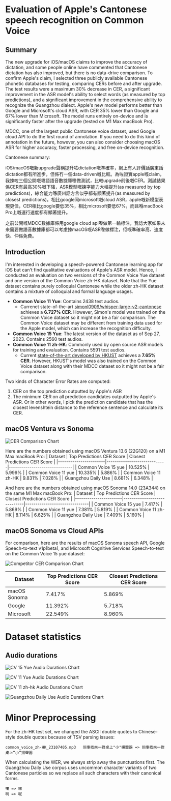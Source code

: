 # Evaluation of Apple's Cantonese speech recognition on Common Voice

## Summary

The new upgrade for iOS/macOS claims to improve the accuracy of dictation, and some people online have commented that Cantonese dictation has also improved, but there is no data-drive comparison. To confirm Apple's claim, I selected three publicly available Cantonese phonetic databases for testing, comparing CERs before and after upgrade. The test results were a maximum 30% decrease in CER, a significant improvement in the ASR model's ability to select words (as measured by top predictions), and a significant improvement in the comprehensive ability to recognize the Guangzhou dialect. Apple's new model performs better than Google and Microsoft's cloud ASR, with CER 35% lower than Google and 67% lower than Microsoft. The model runs entirely on-device and is significantly faster after the upgrade (tested on M1 Max macBook Pro).

MDCC, one of the largest public Cantonese voice dataset, used Google cloud API to do the first round of annotation. If you need to do this kind of annotation in the future, however, you can also consider choosing macOS ASR for higher accuracy, faster processing, and free on-device recognition. 

Cantonese summary:

iOS/macOS嘅新upgrade聲稱提升咗dictation嘅準確率，網上有人評價話廣東話dictation都有所進步，但係冇一個data-driven嘅比較。為咗證實apple嘅claim，我揀咗三個公開嘅粵語語音數據庫嚟做測試，比較upgrade前後嘅CER。測試結果係CER有最高30%嘅下降，ASR模型嘅揀字能力大幅提升(as measured by top predictions)，綜合能力喺廣州話方言似乎都有顯著提升(as measured by closest predictions)。相比google同microsoft嘅cloud ASR，apple嘅新模型表現更佳，CER相比google要低35%，相比microsoft要低67%，而且喺macBook Pro上嘅運行速度都有顯著提升。

之前公開嘅MDCC數據庫係用google cloud api嚟做第一輪標注，我諗大家如果未來需要做語音數據庫都可以考慮揀macOS嘅ASR嚟做標注，佢嘅準確率高、速度快、仲係免費。 

## Introduction

I'm interested in developing a speech-powered Cantonese learning app for iOS but can't find qualitative evaluations of Apple's ASR model.
Hence, I conducted an evaluation on two versions of the Common Voice Yue dataset and one version of the Common Voice zh-HK dataset. Note that the Yue dataset contains purely colloquial Cantonese while the older zh-HK dataset contains a mixture of colloquial and formal language usages.

* **Common Voice 11 Yue**: Contains 2438 test audios.
    - Currenet state-of-the-art [simonl0909/whisper-large-v2-cantonese](https://huggingface.co/simonl0909/whisper-large-v2-cantonese) achieves a **6.727% CER**. However, Simon's model was trained on the Common Voice dataset so it might not be a fair comparison. The Common Voice dataset may be different from training data used for the Apple model, which can increase the recognition difficulty.
* **Common Voice 15 Yue**: The latest version of the dataset as of Sep 27, 2023. Contains 2560 test audios.
* **Common Voice 11 zh-HK**: Commonly used by open source ASR models for training and evaluation. Contains 5591 test audios.
    - Current [state-of-the-art developed by HKUST](https://arxiv.org/pdf/2201.02419.pdf) achieves a **7.65% CER**. However, HKUST's model was also trained on the Common Voice dataset along with their MDCC dataset so it might not be a fair comparison.

Two kinds of Character Error Rates are computed:
1. CER on the top prediction outputted by Apple's ASR
2. The minimum CER on all prediction candidates outputted by Apple's ASR. Or in other words, I pick the prediction candidate that has the closest levenshtein distance to the reference sentence and calculate its CER.

## macOS Ventura vs Sonoma

![CER Comparison Chart](media/cer_comparison.png)

Here are the numbers obtained using macOS Ventura 13.6 (22G120) on a M1 Max macBook Pro:
| Dataset               | Top Predictions CER Score  | Closest Predictions CER Score |
|-----------------------|-----------------------------|-------------------------------|
| Common Voice 15 yue   | 10.525%                     | 5.999%                        |
| Common Voice 11 yue   | 10.335%                     | 5.886%                        |
| Common Voice 11 zh-HK | 9.831%                      | 7.028%                        |
| Guangzhou Daily Use   | 8.681%                      | 6.348%                        |

And here are the numbers obtained using macOS Sonoma 14.0 (23A344) on the same M1 Max macBook Pro:
| Dataset               | Top Predictions CER Score  | Closest Predictions CER Score |
|-----------------------|-----------------------------|-------------------------------|
| Common Voice 15 yue   | 7.417%                      | 5.869%                        |
| Common Voice 11 yue   | 7.381%                      | 5.819%                        |
| Common Voice 11 zh-HK | 8.114%                      | 6.625%                        |
| Guangzhou Daily Use   | 7.409%                      | 5.160%                        |

## macOS Sonoma vs Cloud APIs

For comparison, here are the results of macOS Sonoma speech API, Google Speech-to-text v1p1beta1, and Microsoft Cognitive Services Speech-to-text on the Common Voice 15 yue dataset:

![Competitor CER Comparison Chart](media/competitor_cer_comparison.png)

| Dataset               | Top Predictions CER Score  | Closest Predictions CER Score |
|-----------------------|-----------------------------|-------------------------------|
| macOS Sonoma          | 7.417%                      | 5.869%                        |
| Google                | 11.392%                     | 5.718%                        |
| Microsoft             | 22.549%                     | 8.960%                        |

# Dataset statistics

## Audio durations

![CV 15 Yue Audio Durations Chart](media/cv_15_yue_audio_durations.png)

![CV 11 Yue Audio Durations Chart](media/cv_11_yue_audio_durations.png)

![CV 11 zh-hk Audio Durations Chart](media/cv_11_zh_hk_audio_durations.png)

![Guangzhou Daily Use Audio Durations Chart](media/guangzhou_daily_use_audio_durations.png)


# Minor Preprocessing
For the zh-HK test set, we changed the ASCII double quotes to Chinese-style double quotes because of TSV parsing issues:
```
common_voice_zh-HK_23107405.mp3   同事找來一對桌上"小"揚聲器 => 同事找來一對桌上“小”揚聲器
```

When calculating the WER, we always strip away the punctuations first.
The Guangzhou Daily Use corpus uses uncommon character variants of two Cantonese particles so we replace all such characters
with their canonical forms.
```
噶 => 㗎
咧 => 呢
```
